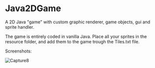 # Java2DGame
A 2D Java "game" with custom graphic renderer, game objects, gui and sprite handler.

 The game is entirely coded in vanilla Java. Place all your sprites in the resource folder, and add them to the game trough the Tiles.txt file.
 
 Screenshots:
 
 <img src="https://i.ibb.co/Bc2xdGx/Capture8.png" alt="Capture8" border="0" />
